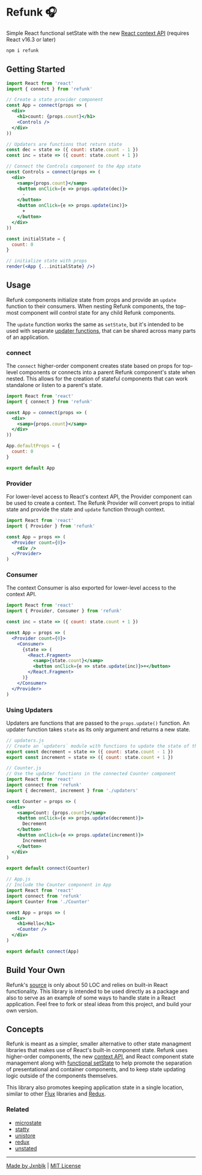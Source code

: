 
# Refunk 🎧

Simple React functional setState
with the new [React context API][context] (requires React v16.3 or later)


```sh
npm i refunk
```

## Getting Started

```jsx
import React from 'react'
import { connect } from 'refunk'

// Create a state provider component
const App = connect(props => (
  <div>
    <h1>count: {props.count}</h1>
    <Controls />
  </div>
))

// Updaters are functions that return state
const dec = state => ({ count: state.count - 1 })
const inc = state => ({ count: state.count + 1 })

// Connect the Controls component to the App state
const Controls = connect(props => (
  <div>
    <samp>{props.count}</samp>
    <button onClick={e => props.update(dec)}>
      -
    </button>
    <button onClick={e => props.update(inc)}>
      +
    </button>
  </div>
))

const initialState = {
  count: 0
}

// initialize state with props
render(<App {...initialState} />)
```

## Usage

Refunk components initialize state from props and provide an `update` function to their consumers.
When nesting Refunk components, the top-most component will control state for any child Refunk components.

The `update` function works the same as `setState`, but it's intended to be used with separate [updater functions](#using-updaters),
that can be shared across many parts of an application.

### connect

The `connect` higher-order component creates state based on props for top-level components or connects into a parent Refunk component's state when nested.
This allows for the creation of stateful components that can work standalone or listen to a parent's state.

```jsx
import React from 'react'
import { connect } from 'refunk'

const App = connect(props => (
  <div>
    <samp>{props.count}</samp>
  </div>
))

App.defaultProps = {
  count: 0
}

export default App
```

### Provider

For lower-level access to React's context API, the Provider component can be used to create a context.
The Refunk Provider will convert props to initial state and provide the state and `update` function through context.

```jsx
import React from 'react'
import { Provider } from 'refunk'

const App = props => (
  <Provider count={0}>
    <div />
  </Provider>
)
```

### Consumer

The context Consumer is also exported for lower-level access to the context API.

```jsx
import React from 'react'
import { Provider, Consumer } from 'refunk'

const inc = state => ({ count: state.count + 1 })

const App = props => (
  <Provider count={0}>
    <Consumer>
      {state => (
        <React.Fragment>
          <samp>{state.count}</samp>
          <button onClick={e => state.update(inc)}>+</button>
        </React.Fragment>
      )}
    </Consumer>
  </Provider>
)
```

### Using Updaters

Updaters are functions that are passed to the `props.update()` function.
An updater function takes `state` as its only argument and returns a new state.

```jsx
// updaters.js
// Create an `updaters` module with functions to update the state of the app
export const decrement = state => ({ count: state.count - 1 })
export const increment = state => ({ count: state.count + 1 })
```

```jsx
// Counter.js
// Use the updater functions in the connected Counter component
import React from 'react'
import connect from 'refunk'
import { decrement, increment } from './updaters'

const Counter = props => (
  <div>
    <samp>Count: {props.count}</samp>
    <button onClick={e => props.update(decrement)}>
      Decrement
    </button>
    <button onClick={e => props.update(increment)}>
      Increment
    </button>
  </div>
)

export default connect(Counter)
```

```jsx
// App.js
// Include the Counter component in App
import React from 'react'
import connect from 'refunk'
import Counter from './Counter'

const App = props => (
  <div>
    <h1>Hello</h1>
    <Counter />
  </div>
)

export default connect(App)
```

## Build Your Own

Refunk's [source](src) is only about 50 LOC and relies on built-in React functionality.
This library is intended to be used directly as a package and also to serve as an example of some ways to handle state in a React application.
Feel free to fork or steal ideas from this project, and build your own version.


## Concepts

Refunk is meant as a simpler, smaller alternative to other state
managment libraries that makes use of React's built-in component state.
Refunk uses higher-order components, the new [context API][context], and React component state management along with
[functional setState][setState]
to help promote the separation of presentational and container components,
and to keep state updating logic outside of the components themselves.

This library also promotes keeping application state in a single location,
similar to other [Flux][flux] libraries and [Redux][redux].


### Related

- [microstate](https://github.com/estrattonbailey/microstate)
- [statty](https://github.com/vesparny/statty)
- [unistore](https://github.com/developit/unistore)
- [redux][redux]
- [unstated](https://github.com/jamiebuilds/unstated)

[context]: https://reactjs.org/docs/context.html
[setState]: https://facebook.github.io/react/docs/react-component.html#setstate
[flux]: http://facebook.github.io/flux/
[redux]: http://redux.js.org/

---

[Made by Jxnblk](http://jxnblk.com) | [MIT License](LICENSE.md)
